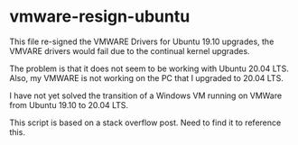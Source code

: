 # vmware-resign-ubuntu

This file re-signed the VMWARE Drivers for Ubuntu 19.10 upgrades, the VMVARE drivers would fail 
due to the continual kernel upgrades. 

The problem is that it does not seem to be working with Ubuntu 20.04 LTS. 
Also, my VMWARE is not working on the PC that I upgraded to 20.04 LTS. 

I have not yet solved the transition of a Windows VM running on VMWare from Ubuntu 19.10 to 20.04 LTS. 

This script is based on a stack overflow post. Need to find it to reference this. 

